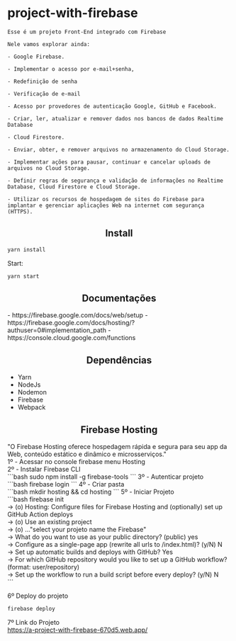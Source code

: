 # project-with-firebase

```
Esse é um projeto Front-End integrado com Firebase
```

```
Nele vamos explorar ainda:

- Google Firebase.

- Implementar o acesso por e-mail+senha, 

- Redefinição de senha

- Verificação de e-mail 

- Acesso por provedores de autenticação Google, GitHub e Facebook.

- Criar, ler, atualizar e remover dados nos bancos de dados Realtime Database

- Cloud Firestore.

- Enviar, obter, e remover arquivos no armazenamento do Cloud Storage.

- Implementar ações para pausar, continuar e cancelar uploads de arquivos no Cloud Storage.

- Definir regras de segurança e validação de informações no Realtime Database, Cloud Firestore e Cloud Storage.

- Utilizar os recursos de hospedagem de sites do Firebase para implantar e gerenciar aplicações Web na internet com segurança (HTTPS).
```

<h2 align="center">Install</h2>

```bash
yarn install
```

Start:

```bash
yarn start
```

<h2 align="center">Documentações</h2>
- https://firebase.google.com/docs/web/setup
- https://firebase.google.com/docs/hosting/?authuser=0#implementation_path
- https://console.cloud.google.com/functions

<h2 align="center">Dependências</h2>

- Yarn
- NodeJs
- Nodemon
- Firebase
- Webpack

<h2 align="center">Firebase Hosting</h2>
"O Firebase Hosting oferece hospedagem rápida e segura para seu app da Web, conteúdo estático e dinâmico e microsserviços." <br>
1º - Acessar no console firebase menu Hosting<br>
2º - Instalar Firebase CLI<br>
```bash
sudo npm install -g firebase-tools
```
3º - Autenticar projeto<br>
```bash
firebase login
```
4º - Criar pasta<br>
```bash
mkdir hosting && cd hosting
```
5º - Iniciar Projeto<br>
```bash
firebase init<br>
-> (o) Hosting: Configure files for Firebase Hosting and (optionally) set up GitHub Action deploys<br>
-> (o) Use an existing project<br>
-> (o) ..."select your projeto name the Firebase"<br>
-> What do you want to use as your public directory? (public) yes<br>
-> Configure as a single-page app (rewrite all urls to /index.html)? (y/N) N<br>
-> Set up automatic builds and deploys with GitHub? Yes<br>
->  For which GitHub repository would you like to set up a GitHub workflow? (format: user/repository)<br>
-> Set up the workflow to run a build script before every deploy? (y/N) N<br>
```

6º  Deploy do projeto<br>
```bash
firebase deploy
```

7º Link do Projeto<br>
https://a-project-with-firebase-670d5.web.app/